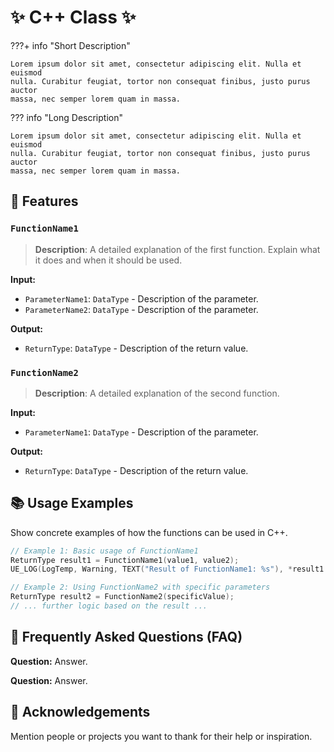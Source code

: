 # ✨ C++ Class ✨

???+ info "Short Description"

    Lorem ipsum dolor sit amet, consectetur adipiscing elit. Nulla et euismod
    nulla. Curabitur feugiat, tortor non consequat finibus, justo purus auctor
    massa, nec semper lorem quam in massa.

??? info "Long Description"

    Lorem ipsum dolor sit amet, consectetur adipiscing elit. Nulla et euismod
    nulla. Curabitur feugiat, tortor non consequat finibus, justo purus auctor
    massa, nec semper lorem quam in massa.


## 🚀 Features

### `FunctionName1`
> **Description**: A detailed explanation of the first function. Explain what it does and when it should be used.

**Input:**
* `ParameterName1`: `DataType` - Description of the parameter.
* `ParameterName2`: `DataType` - Description of the parameter.

**Output:**
* `ReturnType`: `DataType` - Description of the return value.

### `FunctionName2`
> **Description**: A detailed explanation of the second function.

**Input:**
* `ParameterName1`: `DataType` - Description of the parameter.

**Output:**
* `ReturnType`: `DataType` - Description of the return value.


## 📚 Usage Examples

Show concrete examples of how the functions can be used in C++.

```cpp
// Example 1: Basic usage of FunctionName1
ReturnType result1 = FunctionName1(value1, value2);
UE_LOG(LogTemp, Warning, TEXT("Result of FunctionName1: %s"), *result1.ToString());
```

```cpp
// Example 2: Using FunctionName2 with specific parameters
ReturnType result2 = FunctionName2(specificValue);
// ... further logic based on the result ...
```


## 🤔 Frequently Asked Questions (FAQ)

**Question:** Answer.

**Question:** Answer.


## 🙏 Acknowledgements

Mention people or projects you want to thank for their help or inspiration.